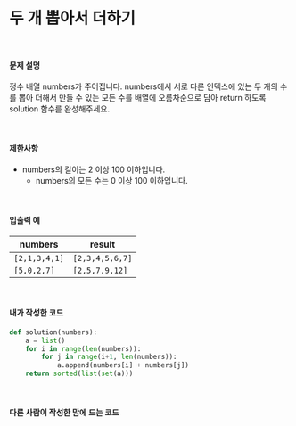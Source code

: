 # 두 개 뽑아서 더하기

<br/>

#### 문제 설명

정수 배열 numbers가 주어집니다. numbers에서 서로 다른 인덱스에 있는 두 개의 수를 뽑아 더해서 만들 수 있는 모든 수를 배열에 오름차순으로 담아 return 하도록 solution 함수를 완성해주세요.

<br/>

#### 제한사항

- numbers의 길이는 2 이상 100 이하입니다.
  - numbers의 모든 수는 0 이상 100 이하입니다.

<br/>

#### 입출력 예

| numbers       | result          |
| ------------- | --------------- |
| `[2,1,3,4,1]` | `[2,3,4,5,6,7]` |
| `[5,0,2,7]`   | `[2,5,7,9,12]`  |

<br/>

#### 내가 작성한 코드

```python
def solution(numbers):
    a = list()
    for i in range(len(numbers)):
        for j in range(i+1, len(numbers)):
            a.append(numbers[i] + numbers[j])
    return sorted(list(set(a)))
```

<br/>

#### 다른 사람이 작성한 맘에 드는 코드

```python

```

<br/>


